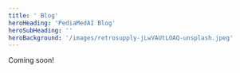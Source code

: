 ```yaml
---
title: ' Blog'
heroHeading: 'PediaMedAI Blog'
heroSubHeading: ''
heroBackground: '/images/retrosupply-jLwVAUtLOAQ-unsplash.jpeg'
---
```


Coming soon!